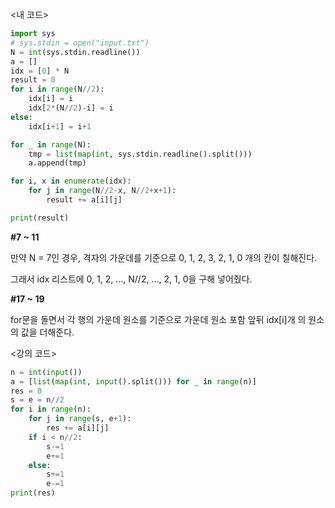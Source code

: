 <내 코드>

```python
import sys
# sys.stdin = open("input.txt")
N = int(sys.stdin.readline())
a = []
idx = [0] * N
result = 0
for i in range(N//2):
    idx[i] = i
    idx[2*(N//2)-i] = i
else:
    idx[i+1] = i+1

for _ in range(N):
    tmp = list(map(int, sys.stdin.readline().split()))
    a.append(tmp)

for i, x in enumerate(idx):
    for j in range(N//2-x, N//2+x+1):
        result += a[i][j]

print(result)
```

**#7 ~ 11**

만약 N = 7인 경우, 격자의 가운데를 기준으로 0, 1, 2, 3, 2, 1, 0 개의 칸이 칠해진다.

그래서 idx 리스트에 0, 1, 2, …, N//2, …, 2, 1, 0을 구해 넣어줬다.

**#17 ~ 19**

for문을 돌면서 각 행의 가운데 원소를 기준으로 가운데 원소 포함 앞뒤 idx[i]개 의 원소의 값을 더해준다.

<강의 코드>

```python
n = int(input())
a = [list(map(int, input().split())) for _ in range(n)]
res = 0
s = e = n//2
for i in range(n):
    for j in range(s, e+1):
        res += a[i][j]
    if i < n//2:
        s-=1
        e+=1
    else:
        s+=1
        e-=1
print(res)
```
